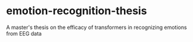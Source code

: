 # emotion-recognition-thesis
A master's thesis on the efficacy of transformers in recognizing emotions from EEG data
